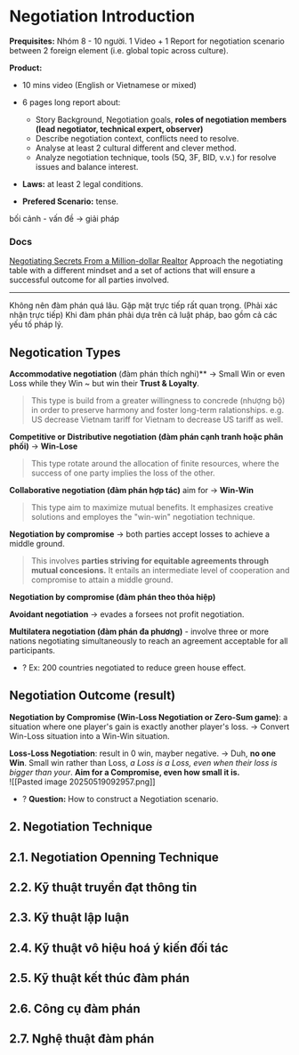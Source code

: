 # Negotiation Introduction

**Prequisites:** Nhóm 8 - 10 người. 1 Video + 1 Report for negotiation scenario between 2 foreign element (i.e. global topic across culture).

**Product:**
+ 10 mins video (English or Vietnamese or mixed)
+ 6 pages long report about:
	+ Story Background, Negotiation goals, **roles of negotiation members (lead negotiator, technical expert, observer)** 
	+ Describe negotiation context, conflicts need to resolve. 
	+ Analyse at least 2 cultural different and clever method.
	+ Analyze negotiation technique, tools (5Q, 3F, BID, v.v.) for resolve issues and balance interest. 
	
+ **Laws:** at least 2 legal conditions. 
+ **Prefered Scenario:** tense.

bối cảnh - vấn đề -> giải pháp

### Docs
[Negotiating Secrets From a Million-dollar Realtor](https://www.youtube.com/watch?v=qoyN1_FOS6U)
Approach the negotiating table with a different mindset and a set of actions that will ensure a successful outcome for all parties involved.

---

Không nên đàm phán quá lâu. 
Gặp mặt trực tiếp rất quan trọng. (Phải xác nhận trực tiếp)
Khi đàm phán phải dựa trên cả luật pháp, bao gồm cả các yếu tố pháp lý.

## Negotication Types

**Accommodative negotiation** (đàm phán thích nghi)** -> Small Win or even Loss while they Win ~ but win their **Trust & Loyalty**. 
>This type is build from a greater willingness to concrede (nhượng bộ) in order to preserve harmony and foster long-term ralationships. 
	e.g. US decrease Vietnam tariff for Vietnam to decrease US tariff as well.

**Competitive or Distributive negotiation (đàm phán cạnh tranh hoặc phân phối)** -> **Win-Lose**
>This type rotate around the allocation of finite resources, where the success of one party implies the loss of the other.   

**Collaborative negotiation (đàm phán hợp tác)** aim for -> **Win-Win** 
> This type aim to maximize mutual benefits. It emphasizes creative solutions and employes the "win-win" negotiation technique.  

**Negotiation by compromise** -> both parties accept losses to achieve a middle ground.
>This involves **parties striving for equitable agreements through mutual concesions.** It entails an intermediate level of cooperation and compromise to attain a middle ground.  

**Negotiation by compromise (đàm phán theo thỏa hiệp)**


**Avoidant negotiation** -> evades a forsees not profit negotiation.  


**Multilatera negotiation (đàm phán đa phương)** - involve three or more nations negotiating simultaneously to reach an agreement acceptable for all participants.  
+ ? Ex: 200 countries negotiated to reduce green house effect. 

## Negotiation Outcome (result)
**Negotiation by Compromise (Win-Loss Negotiation or Zero-Sum game)**: a situation where one player's gain is exactly another player's loss. 
-> Convert Win-Loss situation into a Win-Win situation.

**Loss-Loss Negotiation**: result in 0 win, mayber negative. 
-> Duh, **no one Win**. Small win rather than Loss, *a Loss is a Loss, even when their loss is bigger than your*. **Aim for a Compromise, even how small it is.**  
![[Pasted image 20250519092957.png]]
+ ? **Question:** How to construct a Negotiation scenario. 


## 2. Negotiation Technique

## 2.1. Negotiation Openning Technique 



## 2.2. Kỹ thuật truyền đạt thông tin



## 2.3. Kỹ thuật lập luận



## 2.4. Kỹ thuật vô hiệu hoá ý kiến đối tác



## 2.5. Kỹ thuật kết thúc đàm phán



## 2.6. Công cụ đàm phán


## 2.7. Nghệ thuật đàm phán